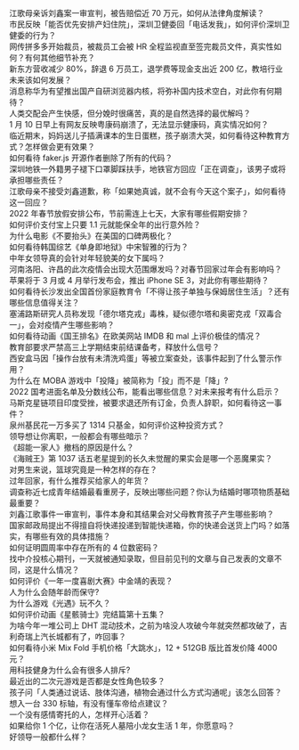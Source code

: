 江歌母亲诉刘鑫案一审宣判，被告赔偿近 70 万元，如何从法律角度解读？  
市民反映「能否优先安排产妇住院」，深圳卫健委回「电话发我」，如何评价深圳卫健委的行为？  
网传拼多多开始裁员，被裁员工会被 HR 全程监视直至签完裁员文件，真实性如何？有何其他细节补充？  
新东方营收减少 80%，辞退 6 万员工，退学费等现金支出近 200 亿，教培行业未来该如何发展？  
消息称华为有望推出国产自研浏览器内核，将弥补国内技术空白，对此你有何期待？  
人类交配会产生快感，但分娩时很痛苦，真的是自然选择的最优解吗？  
1 月 10 日早上有网友反映粤康码崩溃了，无法显示健康码，真实情况如何？  
临近期末，妈妈送儿子插满课本的生日蛋糕，孩子崩溃大哭，如何看待这种教育方式？怎样做会更有效果？  
如何看待 faker.js 开源作者删除了所有的代码？  
深圳地铁一外籍男子褪下口罩脚踩扶手，地铁官方回应「正在调查」，该男子或将承担哪些责任？  
江歌母亲不接受刘鑫道歉，称「如果她真诚，就不会有今天这个案子」，如何看待这一回应？  
2022 年春节放假安排公布，节前需连上七天，大家有哪些假期安排？  
如何评价支付宝上只要 1.1 元就能保全年的出行意外险？  
为什么电影《不要抬头》在美国的口碑两极化？  
如何看待韩国综艺《单身即地狱》中宋智雅的行为？  
中年女领导真的会针对年轻貌美的女下属吗？  
河南洛阳、许昌的此次疫情会出现大范围爆发吗？对春节回家过年会有影响吗？  
苹果将于 3 月或 4 月举行发布会，推出 iPhone SE 3，对此你有哪些期待？  
如何看待长沙发出全国首份家庭教育令「不得让孩子单独与保姆居住生活」？还有哪些信息值得关注？  
塞浦路斯研究人员称发现「德尔塔克戎」毒株，疑似德尔塔和奥密克戎「双毒合一」，会对疫情产生哪些影响？  
如何看待动画《国王排名》在欧美网站 IMDB 和 mal 上评价极佳的情况？  
教育部要求严禁高三上学期结束前结课备考，释放什么信号？  
西安盒马因「操作台放有未清洗鸡蛋」等被立案查处，该事件起到了什么警示作用？  
为什么在 MOBA 游戏中「投降」被简称为「投」而不是「降」?  
2022 国考进面名单及分数线公布，能看出哪些信息？对未来报考有什么启示？  
马斯克星链项目印度受挫，被要求退还所有订金，负责人辞职，如何看待这一事件？  
泉州基民花一万多买了 1314 只基金，如何评价这种投资方式？  
领导想让你离职，一般都会有哪些暗示？  
《超能一家人》撤档的原因是什么？  
《海贼王》第 1037 话五老星提到的长久未觉醒的果实会是哪一个恶魔果实？  
对男生来说，篮球究竟是一种怎样的存在？  
过年回家，有什么推荐买给家人的年货？  
调查称近七成青年结婚最看重房子，反映出哪些问题？你认为结婚时哪项物质基础最重要？  
刘鑫江歌事件一审宣判，事件本身和其结果会对父母教育孩子产生哪些影响？  
国家邮政局提出不得擅自将快递投递到智能快递箱，你的快递会送货上门吗？如落实，有哪些有效的具体措施？  
如何证明圆周率中存在所有的 4 位数密码？  
找中介投核心期刊，一天就被通知录取，但目前见刊的文章与自己发表的文章不同，这是什么情况？  
如何评价《一年一度喜剧大赛》中金靖的表现？  
人为什么会随年龄而保守?  
为什么游戏《光遇》玩不久？  
如何评价动画《星骸骑士》完结篇第十五集？  
为啥今年一堆公司上 DHT 混动技术，之前为啥没人攻破今年就突然都攻破了，吉利奇瑞上汽长城都有了，咋回事？  
如何看待小米 Mix Fold 手机价格「大跳水」，12 + 512GB 版比首发价降 4000 元？  
用科技健身为什么会有很多人排斥?  
最近出的二次元游戏是否都是女性角色较多？  
孩子问「人类通过说话、肢体沟通，植物会通过什么方式沟通呢」该怎么回答？  
想入一台 330 标轴，有没有懂车帝给点建议？  
一个没有感情寄托的人，怎样开心活着？  
如果给你 1 个亿，让你在活死人墓陪小龙女生活 1 年，你愿意吗？  
好领导一般都什么样？  
